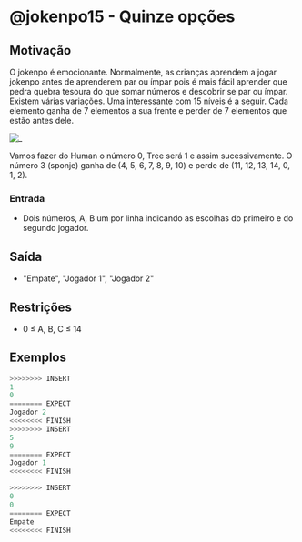 # @jokenpo15 - Quinze opções

## Motivação

O jokenpo é emocionante. Normalmente, as crianças aprendem a jogar jokenpo antes de aprenderem par ou ímpar pois é mais fácil aprender que pedra quebra tesoura do que somar números e descobrir se par ou ímpar. Existem várias variações. Uma interessante com 15 níveis é a seguir. Cada elemento ganha de 7 elementos a sua frente e perder de 7 elementos que estão antes dele.

![_](https://raw.githubusercontent.com/qxcodefup/arcade/master/base/jokenpo15/cover.jpg)

Vamos fazer do Human o número 0, Tree será 1 e assim sucessivamente. O número 3 (sponje) ganha de (4, 5, 6, 7, 8, 9, 10) e perde de (11, 12, 13, 14, 0, 1, 2).

### Entrada

- Dois números, A, B um por linha indicando as escolhas do primeiro e do segundo jogador.

## Saída

- "Empate", "Jogador 1", "Jogador 2"

## Restrições

- 0 ≤ A, B, C ≤ 14

## Exemplos

``` py
>>>>>>>> INSERT
1
0
======== EXPECT
Jogador 2
<<<<<<<< FINISH
>>>>>>>> INSERT
5
9
======== EXPECT
Jogador 1
<<<<<<<< FINISH
```

```py
>>>>>>>> INSERT
0
0
======== EXPECT
Empate
<<<<<<<< FINISH
```
